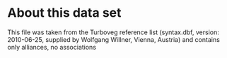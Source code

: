 About this data set
===================

This file was taken from the Turboveg reference list (syntax.dbf, version: 2010-06-25, supplied by Wolfgang Willner, Vienna, Austria) and 
contains only alliances, no associations

